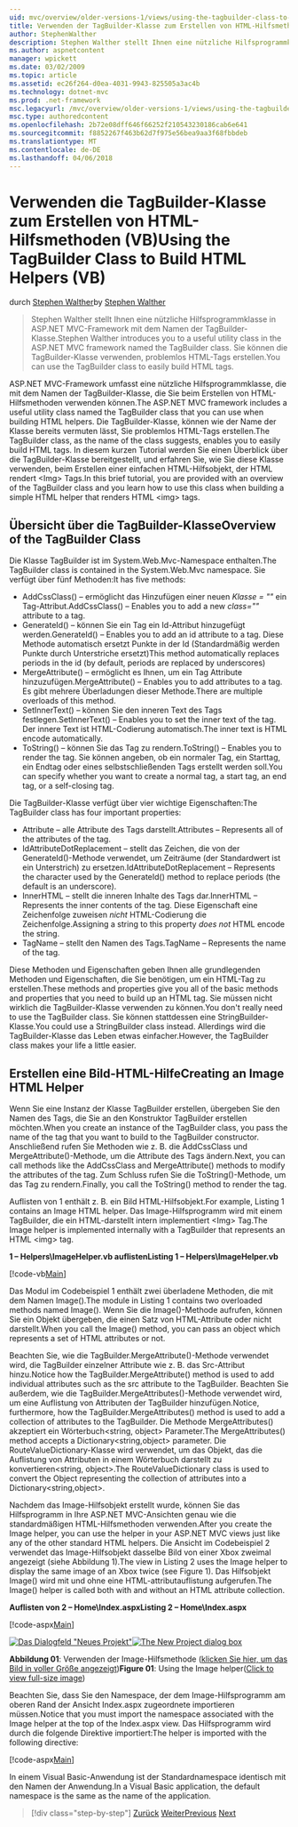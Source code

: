 ```yaml
---
uid: mvc/overview/older-versions-1/views/using-the-tagbuilder-class-to-build-html-helpers-vb
title: Verwenden der TagBuilder-Klasse zum Erstellen von HTML-Hilfsmethoden (VB) | Microsoft Docs
author: StephenWalther
description: Stephen Walther stellt Ihnen eine nützliche Hilfsprogrammklasse in ASP.NET MVC-Framework mit dem Namen der TagBuilder-Klasse. Sie können einfach die TagBuilder-Klasse, um...
ms.author: aspnetcontent
manager: wpickett
ms.date: 03/02/2009
ms.topic: article
ms.assetid: ec26f264-d0ea-4031-9943-825505a3ac4b
ms.technology: dotnet-mvc
ms.prod: .net-framework
msc.legacyurl: /mvc/overview/older-versions-1/views/using-the-tagbuilder-class-to-build-html-helpers-vb
msc.type: authoredcontent
ms.openlocfilehash: 2b72e08dff646f66252f210543230186cab6e641
ms.sourcegitcommit: f8852267f463b62d7f975e56bea9aa3f68fbbdeb
ms.translationtype: MT
ms.contentlocale: de-DE
ms.lasthandoff: 04/06/2018
---
```

<a name="using-the-tagbuilder-class-to-build-html-helpers-vb"></a><span data-ttu-id="eca62-104">Verwenden die TagBuilder-Klasse zum Erstellen von HTML-Hilfsmethoden (VB)</span><span class="sxs-lookup"><span data-stu-id="eca62-104">Using the TagBuilder Class to Build HTML Helpers (VB)</span></span>
====================
<span data-ttu-id="eca62-105">durch [Stephen Walther](https://github.com/StephenWalther)</span><span class="sxs-lookup"><span data-stu-id="eca62-105">by [Stephen Walther](https://github.com/StephenWalther)</span></span>

> <span data-ttu-id="eca62-106">Stephen Walther stellt Ihnen eine nützliche Hilfsprogrammklasse in ASP.NET MVC-Framework mit dem Namen der TagBuilder-Klasse.</span><span class="sxs-lookup"><span data-stu-id="eca62-106">Stephen Walther introduces you to a useful utility class in the ASP.NET MVC framework named the TagBuilder class.</span></span> <span data-ttu-id="eca62-107">Sie können die TagBuilder-Klasse verwenden, problemlos HTML-Tags erstellen.</span><span class="sxs-lookup"><span data-stu-id="eca62-107">You can use the TagBuilder class to easily build HTML tags.</span></span>


<span data-ttu-id="eca62-108">ASP.NET MVC-Framework umfasst eine nützliche Hilfsprogrammklasse, die mit dem Namen der TagBuilder-Klasse, die Sie beim Erstellen von HTML-Hilfsmethoden verwenden können.</span><span class="sxs-lookup"><span data-stu-id="eca62-108">The ASP.NET MVC framework includes a useful utility class named the TagBuilder class that you can use when building HTML helpers.</span></span> <span data-ttu-id="eca62-109">Die TagBuilder-Klasse, können wie der Name der Klasse bereits vermuten lässt, Sie problemlos HTML-Tags erstellen.</span><span class="sxs-lookup"><span data-stu-id="eca62-109">The TagBuilder class, as the name of the class suggests, enables you to easily build HTML tags.</span></span> <span data-ttu-id="eca62-110">In diesem kurzen Tutorial werden Sie einen Überblick über die TagBuilder-Klasse bereitgestellt, und erfahren Sie, wie Sie diese Klasse verwenden, beim Erstellen einer einfachen HTML-Hilfsobjekt, der HTML rendert &lt;Img&gt; Tags.</span><span class="sxs-lookup"><span data-stu-id="eca62-110">In this brief tutorial, you are provided with an overview of the TagBuilder class and you learn how to use this class when building a simple HTML helper that renders HTML &lt;img&gt; tags.</span></span>

## <a name="overview-of-the-tagbuilder-class"></a><span data-ttu-id="eca62-111">Übersicht über die TagBuilder-Klasse</span><span class="sxs-lookup"><span data-stu-id="eca62-111">Overview of the TagBuilder Class</span></span>

<span data-ttu-id="eca62-112">Die Klasse TagBuilder ist im System.Web.Mvc-Namespace enthalten.</span><span class="sxs-lookup"><span data-stu-id="eca62-112">The TagBuilder class is contained in the System.Web.Mvc namespace.</span></span> <span data-ttu-id="eca62-113">Sie verfügt über fünf Methoden:</span><span class="sxs-lookup"><span data-stu-id="eca62-113">It has five methods:</span></span>

- <span data-ttu-id="eca62-114">AddCssClass() – ermöglicht das Hinzufügen einer neuen *Klasse = ""* ein Tag-Attribut.</span><span class="sxs-lookup"><span data-stu-id="eca62-114">AddCssClass() – Enables you to add a new *class=""* attribute to a tag.</span></span>
- <span data-ttu-id="eca62-115">GenerateId() – können Sie ein Tag ein Id-Attribut hinzugefügt werden.</span><span class="sxs-lookup"><span data-stu-id="eca62-115">GenerateId() – Enables you to add an id attribute to a tag.</span></span> <span data-ttu-id="eca62-116">Diese Methode automatisch ersetzt Punkte in der Id (Standardmäßig werden Punkte durch Unterstriche ersetzt)</span><span class="sxs-lookup"><span data-stu-id="eca62-116">This method automatically replaces periods in the id (by default, periods are replaced by underscores)</span></span>
- <span data-ttu-id="eca62-117">MergeAttribute() – ermöglicht es Ihnen, um ein Tag Attribute hinzuzufügen.</span><span class="sxs-lookup"><span data-stu-id="eca62-117">MergeAttribute() – Enables you to add attributes to a tag.</span></span> <span data-ttu-id="eca62-118">Es gibt mehrere Überladungen dieser Methode.</span><span class="sxs-lookup"><span data-stu-id="eca62-118">There are multiple overloads of this method.</span></span>
- <span data-ttu-id="eca62-119">SetInnerText() – können Sie den inneren Text des Tags festlegen.</span><span class="sxs-lookup"><span data-stu-id="eca62-119">SetInnerText() – Enables you to set the inner text of the tag.</span></span> <span data-ttu-id="eca62-120">Der innere Text ist HTML-Codierung automatisch.</span><span class="sxs-lookup"><span data-stu-id="eca62-120">The inner text is HTML encode automatically.</span></span>
- <span data-ttu-id="eca62-121">ToString() – können Sie das Tag zu rendern.</span><span class="sxs-lookup"><span data-stu-id="eca62-121">ToString() – Enables you to render the tag.</span></span> <span data-ttu-id="eca62-122">Sie können angeben, ob ein normaler Tag, ein Starttag, ein Endtag oder eines selbstschließenden Tags erstellt werden soll.</span><span class="sxs-lookup"><span data-stu-id="eca62-122">You can specify whether you want to create a normal tag, a start tag, an end tag, or a self-closing tag.</span></span>
  

<span data-ttu-id="eca62-123">Die TagBuilder-Klasse verfügt über vier wichtige Eigenschaften:</span><span class="sxs-lookup"><span data-stu-id="eca62-123">The TagBuilder class has four important properties:</span></span>

- <span data-ttu-id="eca62-124">Attribute – alle Attribute des Tags darstellt.</span><span class="sxs-lookup"><span data-stu-id="eca62-124">Attributes – Represents all of the attributes of the tag.</span></span>
- <span data-ttu-id="eca62-125">IdAttributeDotReplacement – stellt das Zeichen, die von der GenerateId()-Methode verwendet, um Zeiträume (der Standardwert ist ein Unterstrich) zu ersetzen.</span><span class="sxs-lookup"><span data-stu-id="eca62-125">IdAttributeDotReplacement – Represents the character used by the GenerateId() method to replace periods (the default is an underscore).</span></span>
- <span data-ttu-id="eca62-126">InnerHTML – stellt die inneren Inhalte des Tags dar.</span><span class="sxs-lookup"><span data-stu-id="eca62-126">InnerHTML – Represents the inner contents of the tag.</span></span> <span data-ttu-id="eca62-127">Diese Eigenschaft eine Zeichenfolge zuweisen *nicht* HTML-Codierung die Zeichenfolge.</span><span class="sxs-lookup"><span data-stu-id="eca62-127">Assigning a string to this property *does not* HTML encode the string.</span></span>
- <span data-ttu-id="eca62-128">TagName – stellt den Namen des Tags.</span><span class="sxs-lookup"><span data-stu-id="eca62-128">TagName – Represents the name of the tag.</span></span>

<span data-ttu-id="eca62-129">Diese Methoden und Eigenschaften geben Ihnen alle grundlegenden Methoden und Eigenschaften, die Sie benötigen, um ein HTML-Tag zu erstellen.</span><span class="sxs-lookup"><span data-stu-id="eca62-129">These methods and properties give you all of the basic methods and properties that you need to build up an HTML tag.</span></span> <span data-ttu-id="eca62-130">Sie müssen nicht wirklich die TagBuilder-Klasse verwenden zu können.</span><span class="sxs-lookup"><span data-stu-id="eca62-130">You don't really need to use the TagBuilder class.</span></span> <span data-ttu-id="eca62-131">Sie können stattdessen eine StringBuilder-Klasse.</span><span class="sxs-lookup"><span data-stu-id="eca62-131">You could use a StringBuilder class instead.</span></span> <span data-ttu-id="eca62-132">Allerdings wird die TagBuilder-Klasse das Leben etwas einfacher.</span><span class="sxs-lookup"><span data-stu-id="eca62-132">However, the TagBuilder class makes your life a little easier.</span></span>

## <a name="creating-an-image-html-helper"></a><span data-ttu-id="eca62-133">Erstellen eine Bild-HTML-Hilfe</span><span class="sxs-lookup"><span data-stu-id="eca62-133">Creating an Image HTML Helper</span></span>

<span data-ttu-id="eca62-134">Wenn Sie eine Instanz der Klasse TagBuilder erstellen, übergeben Sie den Namen des Tags, die Sie an den Konstruktor TagBuilder erstellen möchten.</span><span class="sxs-lookup"><span data-stu-id="eca62-134">When you create an instance of the TagBuilder class, you pass the name of the tag that you want to build to the TagBuilder constructor.</span></span> <span data-ttu-id="eca62-135">Anschließend rufen Sie Methoden wie z. B. die AddCssClass und MergeAttribute()-Methode, um die Attribute des Tags ändern.</span><span class="sxs-lookup"><span data-stu-id="eca62-135">Next, you can call methods like the AddCssClass and MergeAttribute() methods to modify the attributes of the tag.</span></span> <span data-ttu-id="eca62-136">Zum Schluss rufen Sie die ToString()-Methode, um das Tag zu rendern.</span><span class="sxs-lookup"><span data-stu-id="eca62-136">Finally, you call the ToString() method to render the tag.</span></span>

<span data-ttu-id="eca62-137">Auflisten von 1 enthält z. B. ein Bild HTML-Hilfsobjekt.</span><span class="sxs-lookup"><span data-stu-id="eca62-137">For example, Listing 1 contains an Image HTML helper.</span></span> <span data-ttu-id="eca62-138">Das Image-Hilfsprogramm wird mit einem TagBuilder, die ein HTML-darstellt intern implementiert &lt;Img&gt; Tag.</span><span class="sxs-lookup"><span data-stu-id="eca62-138">The Image helper is implemented internally with a TagBuilder that represents an HTML &lt;img&gt; tag.</span></span>

<span data-ttu-id="eca62-139">**1 – Helpers\ImageHelper.vb auflisten**</span><span class="sxs-lookup"><span data-stu-id="eca62-139">**Listing 1 – Helpers\ImageHelper.vb**</span></span>

[!code-vb[Main](using-the-tagbuilder-class-to-build-html-helpers-vb/samples/sample1.vb)]

<span data-ttu-id="eca62-140">Das Modul im Codebeispiel 1 enthält zwei überladene Methoden, die mit dem Namen Image().</span><span class="sxs-lookup"><span data-stu-id="eca62-140">The module in Listing 1 contains two overloaded methods named Image().</span></span> <span data-ttu-id="eca62-141">Wenn Sie die Image()-Methode aufrufen, können Sie ein Objekt übergeben, die einen Satz von HTML-Attribute oder nicht darstellt.</span><span class="sxs-lookup"><span data-stu-id="eca62-141">When you call the Image() method, you can pass an object which represents a set of HTML attributes or not.</span></span>

<span data-ttu-id="eca62-142">Beachten Sie, wie die TagBuilder.MergeAttribute()-Methode verwendet wird, die TagBuilder einzelner Attribute wie z. B. das Src-Attribut hinzu.</span><span class="sxs-lookup"><span data-stu-id="eca62-142">Notice how the TagBuilder.MergeAttribute() method is used to add individual attributes such as the src attribute to the TagBuilder.</span></span> <span data-ttu-id="eca62-143">Beachten Sie außerdem, wie die TagBuilder.MergeAttributes()-Methode verwendet wird, um eine Auflistung von Attributen der TagBuilder hinzufügen.</span><span class="sxs-lookup"><span data-stu-id="eca62-143">Notice, furthermore, how the TagBuilder.MergeAttributes() method is used to add a collection of attributes to the TagBuilder.</span></span> <span data-ttu-id="eca62-144">Die Methode MergeAttributes() akzeptiert ein Wörterbuch&lt;string, object&gt; Parameter.</span><span class="sxs-lookup"><span data-stu-id="eca62-144">The MergeAttributes() method accepts a Dictionary&lt;string,object&gt; parameter.</span></span> <span data-ttu-id="eca62-145">Die RouteValueDictionary-Klasse wird verwendet, um das Objekt, das die Auflistung von Attributen in einem Wörterbuch darstellt zu konvertieren&lt;string, object&gt;.</span><span class="sxs-lookup"><span data-stu-id="eca62-145">The RouteValueDictionary class is used to convert the Object representing the collection of attributes into a Dictionary&lt;string,object&gt;.</span></span>

<span data-ttu-id="eca62-146">Nachdem das Image-Hilfsobjekt erstellt wurde, können Sie das Hilfsprogramm in Ihre ASP.NET MVC-Ansichten genau wie die standardmäßigen HTML-Hilfsmethoden verwenden.</span><span class="sxs-lookup"><span data-stu-id="eca62-146">After you create the Image helper, you can use the helper in your ASP.NET MVC views just like any of the other standard HTML helpers.</span></span> <span data-ttu-id="eca62-147">Die Ansicht im Codebeispiel 2 verwendet das Image-Hilfsobjekt dasselbe Bild von einer Xbox zweimal angezeigt (siehe Abbildung 1).</span><span class="sxs-lookup"><span data-stu-id="eca62-147">The view in Listing 2 uses the Image helper to display the same image of an Xbox twice (see Figure 1).</span></span> <span data-ttu-id="eca62-148">Das Hilfsobjekt Image() wird mit und ohne eine HTML-attributauflistung aufgerufen.</span><span class="sxs-lookup"><span data-stu-id="eca62-148">The Image() helper is called both with and without an HTML attribute collection.</span></span>

<span data-ttu-id="eca62-149">**Auflisten von 2 – Home\Index.aspx**</span><span class="sxs-lookup"><span data-stu-id="eca62-149">**Listing 2 – Home\Index.aspx**</span></span>

[!code-aspx[Main](using-the-tagbuilder-class-to-build-html-helpers-vb/samples/sample2.aspx)]


<span data-ttu-id="eca62-150">[![Das Dialogfeld "Neues Projekt"](using-the-tagbuilder-class-to-build-html-helpers-vb/_static/image1.jpg)](using-the-tagbuilder-class-to-build-html-helpers-vb/_static/image1.png)</span><span class="sxs-lookup"><span data-stu-id="eca62-150">[![The New Project dialog box](using-the-tagbuilder-class-to-build-html-helpers-vb/_static/image1.jpg)](using-the-tagbuilder-class-to-build-html-helpers-vb/_static/image1.png)</span></span>

<span data-ttu-id="eca62-151">**Abbildung 01**: Verwenden der Image-Hilfsmethode ([klicken Sie hier, um das Bild in voller Größe angezeigt](using-the-tagbuilder-class-to-build-html-helpers-vb/_static/image2.png))</span><span class="sxs-lookup"><span data-stu-id="eca62-151">**Figure 01**: Using the Image helper([Click to view full-size image](using-the-tagbuilder-class-to-build-html-helpers-vb/_static/image2.png))</span></span>


<span data-ttu-id="eca62-152">Beachten Sie, dass Sie den Namespace, der dem Image-Hilfsprogramm am oberen Rand der Ansicht Index.aspx zugeordnete importieren müssen.</span><span class="sxs-lookup"><span data-stu-id="eca62-152">Notice that you must import the namespace associated with the Image helper at the top of the Index.aspx view.</span></span> <span data-ttu-id="eca62-153">Das Hilfsprogramm wird durch die folgende Direktive importiert:</span><span class="sxs-lookup"><span data-stu-id="eca62-153">The helper is imported with the following directive:</span></span>

[!code-aspx[Main](using-the-tagbuilder-class-to-build-html-helpers-vb/samples/sample3.aspx)]

<span data-ttu-id="eca62-154">In einem Visual Basic-Anwendung ist der Standardnamespace identisch mit den Namen der Anwendung.</span><span class="sxs-lookup"><span data-stu-id="eca62-154">In a Visual Basic application, the default namespace is the same as the name of the application.</span></span>

> [!div class="step-by-step"]
> <span data-ttu-id="eca62-155">[Zurück](creating-custom-html-helpers-vb.md)
> [Weiter](creating-page-layouts-with-view-master-pages-vb.md)</span><span class="sxs-lookup"><span data-stu-id="eca62-155">[Previous](creating-custom-html-helpers-vb.md)
[Next](creating-page-layouts-with-view-master-pages-vb.md)</span></span>
